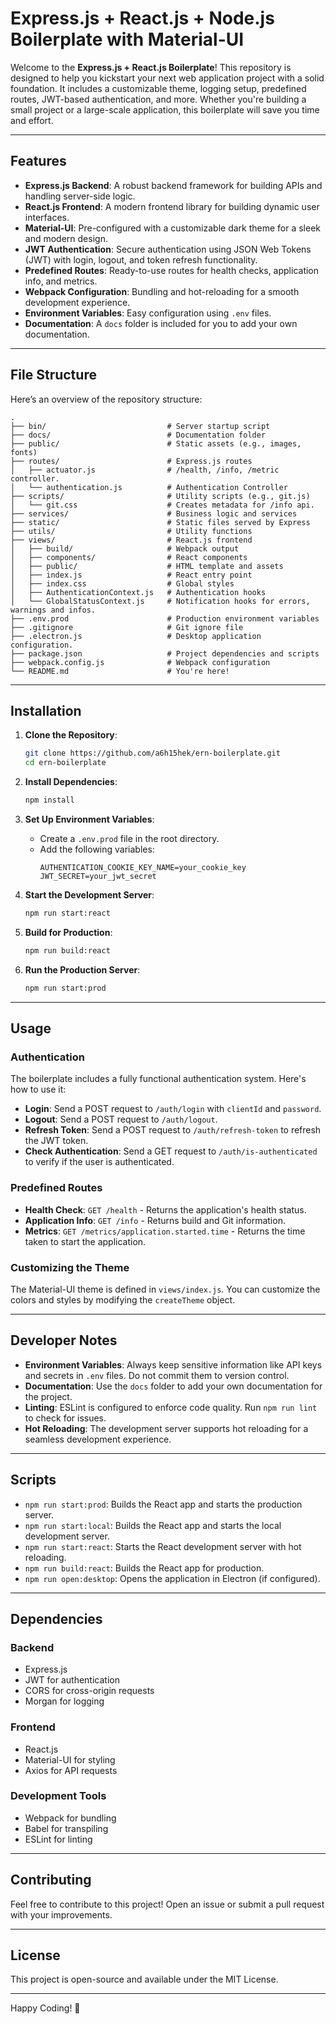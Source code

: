 # Express.js + React.js + Node.js Boilerplate with Material-UI

Welcome to the **Express.js + React.js  Boilerplate**! This repository is designed to help you kickstart your next web application project with a solid foundation. It includes a customizable theme, logging setup, predefined routes, JWT-based authentication, and more. Whether you're building a small project or a large-scale application, this boilerplate will save you time and effort.

---

## Features

- **Express.js Backend**: A robust backend framework for building APIs and handling server-side logic.
- **React.js Frontend**: A modern frontend library for building dynamic user interfaces.
- **Material-UI**: Pre-configured with a customizable dark theme for a sleek and modern design.
- **JWT Authentication**: Secure authentication using JSON Web Tokens (JWT) with login, logout, and token refresh functionality.
- **Predefined Routes**: Ready-to-use routes for health checks, application info, and metrics.
- **Webpack Configuration**: Bundling and hot-reloading for a smooth development experience.
- **Environment Variables**: Easy configuration using `.env` files.
- **Documentation**: A `docs` folder is included for you to add your own documentation.

---

## File Structure

Here’s an overview of the repository structure:

```
.
├── bin/                           # Server startup script
├── docs/                          # Documentation folder
├── public/                        # Static assets (e.g., images, fonts)
├── routes/                        # Express.js routes
│   ├── actuator.js                # /health, /info, /metric controller.
│   └── authentication.js          # Authentication Controller
├── scripts/                       # Utility scripts (e.g., git.js)
│   └── git.css                    # Creates metadata for /info api.
├── services/                      # Business logic and services
├── static/                        # Static files served by Express
├── utils/                         # Utility functions
├── views/                         # React.js frontend
│   ├── build/                     # Webpack output
│   ├── components/                # React components
│   ├── public/                    # HTML template and assets
│   ├── index.js                   # React entry point
│   ├── index.css                  # Global styles
│   ├── AuthenticationContext.js   # Authentication hooks
│   └── GlobalStatusContext.js     # Notification hooks for errors, warnings and infos.
├── .env.prod                      # Production environment variables
├── .gitignore                     # Git ignore file
├── .electron.js                   # Desktop application configuration.
├── package.json                   # Project dependencies and scripts
├── webpack.config.js              # Webpack configuration
└── README.md                      # You're here!
```

---

## Installation

1. **Clone the Repository**:
   ```bash
   git clone https://github.com/a6h15hek/ern-boilerplate.git
   cd ern-boilerplate
   ```

2. **Install Dependencies**:
   ```bash
   npm install
   ```

3. **Set Up Environment Variables**:
   - Create a `.env.prod` file in the root directory.
   - Add the following variables:
     ```
     AUTHENTICATION_COOKIE_KEY_NAME=your_cookie_key
     JWT_SECRET=your_jwt_secret
     ```

4. **Start the Development Server**:
   ```bash
   npm run start:react
   ```

5. **Build for Production**:
   ```bash
   npm run build:react
   ```

6. **Run the Production Server**:
   ```bash
   npm run start:prod
   ```

---

## Usage

### Authentication
The boilerplate includes a fully functional authentication system. Here's how to use it:

- **Login**: Send a POST request to `/auth/login` with `clientId` and `password`.
- **Logout**: Send a POST request to `/auth/logout`.
- **Refresh Token**: Send a POST request to `/auth/refresh-token` to refresh the JWT token.
- **Check Authentication**: Send a GET request to `/auth/is-authenticated` to verify if the user is authenticated.

### Predefined Routes
- **Health Check**: `GET /health` - Returns the application's health status.
- **Application Info**: `GET /info` - Returns build and Git information.
- **Metrics**: `GET /metrics/application.started.time` - Returns the time taken to start the application.

### Customizing the Theme
The Material-UI theme is defined in `views/index.js`. You can customize the colors and styles by modifying the `createTheme` object.

---

## Developer Notes

- **Environment Variables**: Always keep sensitive information like API keys and secrets in `.env` files. Do not commit them to version control.
- **Documentation**: Use the `docs` folder to add your own documentation for the project.
- **Linting**: ESLint is configured to enforce code quality. Run `npm run lint` to check for issues.
- **Hot Reloading**: The development server supports hot reloading for a seamless development experience.

---

## Scripts

- `npm run start:prod`: Builds the React app and starts the production server.
- `npm run start:local`: Builds the React app and starts the local development server.
- `npm run start:react`: Starts the React development server with hot reloading.
- `npm run build:react`: Builds the React app for production.
- `npm run open:desktop`: Opens the application in Electron (if configured).

---

## Dependencies

### Backend
- Express.js
- JWT for authentication
- CORS for cross-origin requests
- Morgan for logging

### Frontend
- React.js
- Material-UI for styling
- Axios for API requests

### Development Tools
- Webpack for bundling
- Babel for transpiling
- ESLint for linting

---

## Contributing

Feel free to contribute to this project! Open an issue or submit a pull request with your improvements.

---

## License

This project is open-source and available under the MIT License.

---

Happy Coding! 🚀

